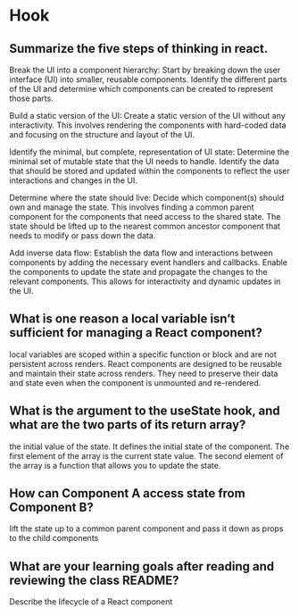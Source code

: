 # Hook

## Summarize the five steps of thinking in react.

Break the UI into a component hierarchy: Start by breaking down the user interface (UI) into smaller, reusable components. Identify the different parts of the UI and determine which components can be created to represent those parts.

Build a static version of the UI: Create a static version of the UI without any interactivity. This involves rendering the components with hard-coded data and focusing on the structure and layout of the UI.

Identify the minimal, but complete, representation of UI state: Determine the minimal set of mutable state that the UI needs to handle. Identify the data that should be stored and updated within the components to reflect the user interactions and changes in the UI.

Determine where the state should live: Decide which component(s) should own and manage the state. This involves finding a common parent component for the components that need access to the shared state. The state should be lifted up to the nearest common ancestor component that needs to modify or pass down the data.

Add inverse data flow: Establish the data flow and interactions between components by adding the necessary event handlers and callbacks. Enable the components to update the state and propagate the changes to the relevant components. This allows for interactivity and dynamic updates in the UI.

## What is one reason a local variable isn’t sufficient for managing a React component?

local variables are scoped within a specific function or block and are not persistent across renders. React components are designed to be reusable and maintain their state across renders. They need to preserve their data and state even when the component is unmounted and re-rendered.

## What is the argument to the useState hook, and what are the two parts of its return array?

 the initial value of the state. It defines the initial state of the component. The first element of the array is the current state value. The second element of the array is a function that allows you to update the state.

## How can Component A access state from Component B?

  lift the state up to a common parent component and pass it down as props to the child components

## What are your learning goals after reading and reviewing the class README?

Describe the lifecycle of a React component
